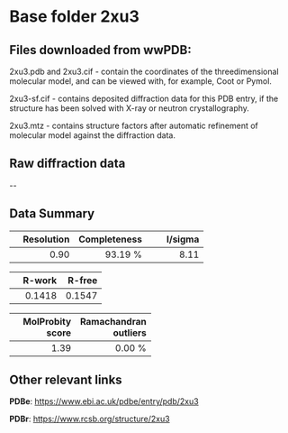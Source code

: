 # Base folder 2xu3

## Files downloaded from wwPDB:

2xu3.pdb and 2xu3.cif - contain the coordinates of the threedimensional molecular model, and can be viewed with, for example, Coot or Pymol.

2xu3-sf.cif - contains deposited diffraction data for this PDB entry, if the structure has been solved with X-ray or neutron crystallography.

2xu3.mtz - contains structure factors after automatic refinement of molecular model against the diffraction data.

## Raw diffraction data

--<br> 

## Data Summary
|   | Resolution | Completeness| I/sigma |
|---|-------------:|----------------:|--------------:|
|   |0.90|93.19 %|<img width=50/>8.11 |

|   | **R-work**| **R-free**   
|---|-------------:|----------------:|           
||0.1418|0.1547|

|   |**MolProbity<br>score**| **Ramachandran<br>outliers** 
|---|-------------:|----------------:|
||1.39|0.00 %|

## Other relevant links 
**PDBe**:  https://www.ebi.ac.uk/pdbe/entry/pdb/2xu3
 
**PDBr**: https://www.rcsb.org/structure/2xu3 

